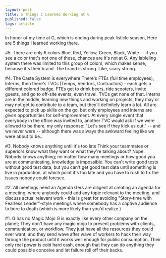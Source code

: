 ```yaml
---
layout: post
title: 5 Things I Learned Working at G
published: false
tags: article
---
```


In honor of my time at G, which is ending during peak listicle season, Here are 
5 things I learned working there.

#5. There are only 6 colors
Blue, Red, Yellow, Green, Black, White -- if you see a color that's not one of 
these, chances are it's not at G. Any lableling system there was 
limited to this group of colors, which makes sense, because it's their brand. The 
brand is strong. Like, scary strong.


#4. The Caste System is everywhere
There's FTEs (full time employees), Interns, then there's TVCs (Temps, Vendors, 
Contractors) - each gets a different colored badge. FTEs get to drink beers,
ride scooters, invite guests, and go to off-site events, even travel. TVCs
get none of that. Interns are in the middle, learning new things and 
working on projects, they may or may not get to contribute to a team, but 
they'll definitely learn a lot. All are expected to pick up skills on the go, 
but only employees and interns are *given* opportunities for self-improvement. 
At every single event that everybody in the office was invited to, 
another TVC would ask if we were allowed to be there, my only 
response: "Let's see if they kick us out." -- and we never were -- although 
there was always the awkward feeling like we were about to be...

#3. Nobody knows anything until it's too late
Think your teammates or superiors know what they want or what they're talking 
about? Nope. Nobody knows anything; no matter how many meetings or how good you  
are at communicating, knowledge is impossible. You can't write good tests 
without good test data; but you can't get good test data until something is live 
in production, at which point it's too late and you have to rush to fix the 
issues nobody could foresee.

#2. All meetings need an Agenda
Gers are diligent at creating an agenda for a meeting, where anybody could 
add any topic relevant to the meeting, and discuss actual relevant work - this 
is great for avoiding "Story-time with Fearless Leader"-style meetings where 
somebody has a captive audience to bore to death (which is more likely than 
you'd realize.)


#1. G has no Magic Mojo
G is exactly like every other company on the planet; They don't have any 
magic mojo to prevent problems with clients, communication, or workflow. They
just have all the resources they could ever want, and they send wave after wave
of workers to hack their way through the product until it works well enough for
public consumption. Their only real power is cold hard cash, enough that they
can do anything they could possible conceive  and let failure roll off their backs.

